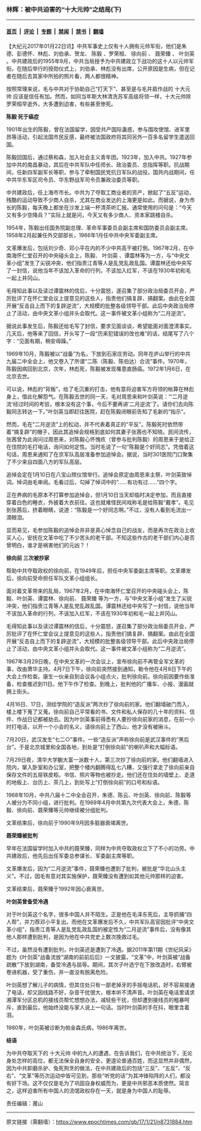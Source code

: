 ### 林辉：被中共迫害的“十大元帅”之结局(下)

---

#### [首页](../../../..?n8731884) &nbsp;|&nbsp; [评论](../../../../../epoch-comment?n8731884) &nbsp;|&nbsp; [专题](../../../../../epoch-special?n8731884) &nbsp;|&nbsp; [禁闻](../../../../../epoch-news?n8731884) &nbsp;|&nbsp; [禁书](../../../../../books?n8731884) &nbsp;|&nbsp; [翻墙](https://github.com/gfw-breaker/nogfw/blob/master/README.md?n8731884)


<div class="post_content" id="artbody" itemprop="articleBody">
 <!-- article content begin -->
 <p>
  【大纪元2017年01月22日讯】中共军事史上仅有十人拥有元帅军衔，他们是朱德、彭德怀、林彪、刘伯承、贺龙、
  <ok href="https://www.epochtimes.com/gb/tag/%E9%99%88%E6%AF%85.html">
   陈毅
  </ok>
  、罗荣桓、
  <ok href="https://www.epochtimes.com/gb/tag/%E5%BE%90%E5%90%91%E5%89%8D.html">
   徐向前
  </ok>
  、
  <ok href="https://www.epochtimes.com/gb/tag/%E8%81%82%E8%8D%A3%E8%87%BB.html">
   聂荣臻
  </ok>
  、
  <ok href="https://www.epochtimes.com/gb/tag/%E5%8F%B6%E5%89%91%E8%8B%B1.html">
   叶剑英
  </ok>
  。中共建政后的1955年9月，中共当局授予为中共建政立下战功的这十人以元帅军衔。在随后举行的授勋仪式上，刘伯承、林彪没有出席，公开原因是生病，但在记者在随后去其家中所拍的照片看，两人都很精神。
 </p>
 <p>
  按照常理来说，毛与中共对于协助自己“打天下”、甚至是与毛并肩作战的
  <ok href="https://www.epochtimes.com/gb/tag/%E5%8D%81%E5%A4%A7%E5%85%83%E5%B8%85.html">
   十大元帅
  </ok>
  应该是信任有加。然而，如同当年斯大林清洗苏军高级将领一样，十大元帅除罗荣桓早逝外，大多遭到迫害，有些甚至惨死。
 </p>
 <p>
  <strong>
   <ok href="https://www.epochtimes.com/gb/tag/%E9%99%88%E6%AF%85.html">
    陈毅
   </ok>
   死于癌症
  </strong>
 </p>
 <p>
  <strong>
  </strong>
  1901年出生的陈毅，曾在法国留学，因受共产国际蛊惑，参与围攻使馆、进军里昂等活动，引起法国市民反感，最终被法国政府将其同另外一百多名留学生遣送回国。
 </p>
 <p>
  陈毅回国后，通过蔡和森，加入社会主义青年团。1923年，加入中共。1927年参加中共的南昌暴动，其后在中共军队中任师长、政治委员、总指挥等职。抗战期间，任新四军副军长等职，参与了牵制国民党抗日军队的战役。国共内战期间，任中共华东军区司令员、华东野战军司令员兼政治委员等职。
 </p>
 <p>
  中共建政后，任上海市市长。中共为了夺取工商业者的资产，掀起了“五反”运动，残酷的运动导致不少商人自杀，尤其在商业发达的上海更是如此。而据说，身为市长的陈毅，每天晚上都坐在沙发上端一杯清茶听汇报。通常使用的问句是：“今天又有多少空降兵？”实际上就是问，今天又有多少商人、资本家跳楼自杀。
 </p>
 <p>
  1954年，陈毅出任国务院副总理、革命军事委员会副主席和国防委员会副主席。1958年2月起兼任外交部部长，1966年1月任中共中央军委副主席。
 </p>
 <p>
  文革爆发后，包括刘少奇、邓小平在内的不少中共高干被打倒。1967年2月，在中南海怀仁堂召开的中央碰头会上，陈毅、
  <ok href="https://www.epochtimes.com/gb/tag/%E5%8F%B6%E5%89%91%E8%8B%B1.html">
   叶剑英
  </ok>
  、谭震林等为一方，与“中央文革小组”发生了尖锐冲突，他们指责江青等人是乱党乱政乱国。谭震林还给中央写了一封信，说他当年不该加入革命的行列，不该加入红军，不该在1930年初和毛一起上井冈山。
 </p>
 <p>
  毛得知此事以及读过谭震林的信后，十分震怒，遂召集了部分政治局委员开会，严厉批评了在怀仁堂会议上提意见的这些人，指责他们搞复辟、搞翻案。由此在全国开展“反击自上而下的复辟逆流”，大规模的批整各级领导干部。此后中央政治局停止了活动，由中央文革小组并头会取代。这一事件被文革小组称为“二月逆流”。
 </p>
 <p>
  据说此事发生后，陈毅还给毛写了封信，要求见面谈谈，希望能面对面澄清事实。几天后，他等来了回信，开头写了一段“历来犯错误的改也难”的话，结尾写了八个字：“见面有期，稍安毋躁。”
 </p>
 <p>
  1969年10月，陈毅被以“战备”为名，下放到石家庄劳动。同年在庐山举行的中共九届二中全会上，他又卷入了所谓“二陈（陈毅、陈伯达）合流”事件。1970年，陈毅因病回到北京，次年，林彪死，陈毅被发现罹患直肠癌。1972年1月6日，在北京去世。
 </p>
 <p>
  可以说，林彪的“背叛”，给了毛沉重的打击，他有意将迫害军方将领的帐算在林彪身上，借此化解怨气。在陈毅去世的同一天，毛对周恩来和叶剑英说：“‘二月逆流’经过时间的考验，根本没有这个事，今后不要再讲‘二月逆流’了。请你们去向陈毅同志转达一下。”叶剑英当即赶往医院，赶在陈毅闭眼前告知了毛新的“指示”。
 </p>
 <p>
  然而，毛在“二月逆流”上的松动，并不代表着真正的“平反”。陈毅死时依然带着“搞复辟”的帽子，因此其追悼会规格到底如何其妻子张茜也不知晓。民间流传，张茜曾为此询问过周恩来，对陈毅心怀愧疚（曾参与批判陈毅）的周恩来于是给正在住院的毛打电话，询问如何定性。当时毛说了一句“陈毅是个好同志”。凭借着这句话，周恩来通知了在京军队高层准备参加追悼会。据说，当时301医院门口聚集了不少来自四面八方的军队高层。
 </p>
 <p>
  追悼会定在1月10日在八宝山殡仪馆举行。追悼会原定由周恩来主祭，叶剑英致悼词。悼词由毛审阅。毛看过后，勾掉了悼词中的“……有功有过……”四个字。
 </p>
 <p>
  正在养病的毛原本不打算参加追悼会，但1月10日当天却临时决定参加，而且直接穿着白色的睡衣，外披着大衣前往。这也就难怪民间戏称毛是给陈毅“戴孝”。毛见到张茜后，挤着眼睛，说道：“陈毅是一个好同志啊。”不过，没有人看到毛流出一滴眼泪。
 </p>
 <p>
  显而易见，毛参加陈毅的追悼会并非是真心悼念自己的战友，而是再次在政治上收买人心，安抚在文革中吃了不少苦头的老干部。不知这些作古的老干部们内心是否曾明白，谁才是祸害他们的元凶？！
 </p>
 <p>
  <strong>
   <ok href="https://www.epochtimes.com/gb/tag/%E5%BE%90%E5%90%91%E5%89%8D.html">
    徐向前
   </ok>
   三次被抄家
  </strong>
 </p>
 <p>
  帮助中共夺取政权的徐向前，在1949年后，担任中央军委副主席等职。文革爆发后，徐向前受命担任军队文革小组组长。
 </p>
 <p>
  面对着文革带来的乱局，1967年2月，在中南海怀仁堂召开的中央碰头会上，陈毅、叶剑英、谭震林、徐向前、
  <ok href="https://www.epochtimes.com/gb/tag/%E8%81%82%E8%8D%A3%E8%87%BB.html">
   聂荣臻
  </ok>
  等为一方，与“中央文革小组”发生了尖锐冲突，他们指责江青等人是乱党乱政乱国。谭震林还给中央写了一封信，说他当年不该加入革命的行列，不该加入红军，不该在1930年初和毛一起上井冈山。
 </p>
 <p>
  毛得知此事以及读过谭震林的信后，十分震怒，遂召集了部分政治局委员开会，严厉批评了在怀仁堂会议上提意见的这些人，指责他们搞复辟、搞翻案。由此在全国开展“反击自上而下的复辟逆流”，大规模的批整各级领导干部。此后中央政治局停止了活动，由中央文革小组并头会取代。这一事件被文革小组称为“二月逆流”。
 </p>
 <p>
  1967年3月29日晚，在中央文革的一次会议上，宣布徐向前不再管全军文革的事，改由萧华主持。4月7日下午，徐向前突然接到通知，勒令他在4月8日下午的大会上作检查。康生一伙亲自到会议各小组点火，批判徐向前。徐向前因要作些准备，检查推迟到11日。他下午作了检查。到晚上，批判他的广播车、小报、漫画就拥上街头。
 </p>
 <p>
  4月16日、17日，测绘学院的“造反派”两次抄了徐向前的家。他们翻墙破门而入，楼上楼下蒐了又蒐。徐向前自己平常看的书、文件和私人保存的几十年的资料、信件、作战日记都被劫去。因为叶剑英事前得悉有人要抄徐向前家的消息，在前一小时打电话，以开一个小会的名义，请徐向前上了西山，他才没有被揪斗。
 </p>
 <p>
  7月20日，武汉发生“七二○”事件。一些“造反派”声称徐向前是武汉事件的“黑后台”。于是北京城里和全国各地，到处是“打倒徐向前”的喇叭声和大幅标语。
 </p>
 <p>
  7月29日夜，清华大学蒯大富一派数十人，第三次抄了徐向前的家。他们翻墙进入院内，窜入卧室和办公室，把整个楼内翻腾得乱七八糟，又强行拿走了徐向前亲自保存文件的五屉铁皮柜。书信、照片等物也被抄走。他们还在住处的墙壁上、走道的地板上、台历上、茶几上，到处写上“打倒徐向前”的口号和标语。
 </p>
 <p>
  1968年10月，中共八届十二中全会召开，朱德、陈云、叶剑英、徐向前、陈毅等人被分为不同小组，进行批判。在1969年4月中共第九次代表大会上，朱德、陈毅、徐向前、聂荣臻等元帅继续被分组批判。
 </p>
 <p>
  文革结束后，徐向前于1990年9月因多脏器衰竭离世。
 </p>
 <p>
  <strong>
   聂荣臻被批判
  </strong>
 </p>
 <p>
  <strong>
  </strong>
  早年在法国留学时加入中共的聂荣臻，同样为中共夺取政权立下了不小的功劳。中共建政后，他先后出任军委总参谋长、军委副主席等职。
 </p>
 <p>
  文革爆发后，因为“二月逆流”事件，聂荣臻也遭到了批判，被批是“华北山头主义”。不过，因毛有意对其实施保护，聂荣臻没有遭到如其他元帅那样的迫害。
 </p>
 <p>
  文革结束后，聂荣臻于1992年因心衰离世。
 </p>
 <p>
  <strong>
   叶剑英曾备受冷遇
  </strong>
 </p>
 <p>
  <strong>
  </strong>
  对于叶剑英这个名字，很多中国人并不陌生。正是他在毛泽东死后，主导抓捕“四人帮”，并力荐邓小平复出。而他在文革爆发后不久，中共军队高官因批评“中央文革小组”，指责江青等人是乱党乱政乱国的被定性为“二月逆流”事件后，没有像其他人那样遭到批判，是因为他在中共党史上数次挽救过毛。
 </p>
 <p>
  不过，虽然没有遭到批判，叶剑英还是遭到了冷遇。据2011年第11期《世纪风采》题为《叶剑英“战备流放”湖南的前前后后》一文披露，“文革”中，叶剑英被“战备疏散”下放到湖南，备受冷遇与屈辱。期间，其次子叶选宁在下放改造时，右臂被卷进机器，受了重伤，并一直没有脱离危险。
 </p>
 <p>
  叶剑英想了解儿子的病情，但其住处只有一部老掉牙的手摇电话机，好不容易接通了电话，却又因线路不好，杂音干扰很大，根本听不清声音。叶剑英在电话里请求湘潭军分区总机的接线员帮忙想想办法，减轻些干扰，但却遭到接线员的粗暴呵斥，直到最后，他始终没能与家人说上一句话。当时叶剑英的手在抖，眼里含着泪。
 </p>
 <p>
  1980年，叶剑英被诊断为帕金森氏病，1986年离世。
 </p>
 <p>
  <strong>
   结语
  </strong>
 </p>
 <p>
  为中共夺取天下的
  <ok href="https://www.epochtimes.com/gb/tag/%E5%8D%81%E5%A4%A7%E5%85%83%E5%B8%85.html">
   十大元帅
  </ok>
  中的九人的遭遇，在告诉我们，在中共统治下，无论身处怎样的高位，都无法保全自身的安全，更遑论普通百姓，而这显然并非偶然，因为中共卸磨杀驴、兔死狗烹的做法，在中共建政后的包括“三反”、“五反”、“反右”、“文革”等历次运动中皆可见到，那些“听党的话”为其冲锋陷阵的人们，都没有好下场。这不仅仅是毛为了巩固自身权威而为，更是中共邪恶本质使然。简言之，这样迫害所有中国人的流氓政权存在一天，就是身为中国人的耻辱。
 </p>
 <p>
  责任编辑：莆山
 </p>
 <p>
 </p>
 <!-- article content end -->
 <div id="below_article_ad">
 </div>
</div>


---

原文链接（需翻墙）：https://www.epochtimes.com/gb/17/1/21/n8731884.htm